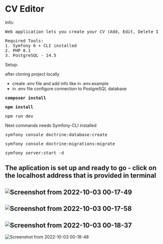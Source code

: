 <h1>
    CV Editor
</h1>

<p>
Info:
</p>
<pre>
Web application lets you create your CV (Add, Edit, Delete Information and Print CV)
</pre>
<pre>
Required Tools:
1. Symfony 6 + CLI installed
2. PHP 8.1
3. PostgreSQL - 14.5
</pre>

<p>
Setup:
</p>
after cloning project locally
<ul>
<li>create .env file and add info like in .env.example</li>
<li>in .env file configure connection to PostgreSQL database</li>
</ul>
<pre>
<b>composer install</b>
</pre>
<pre>
<b>npm install</b>
</pre>
<pre>
npm run dev
</pre>

Next commands needs Symfony-CLI installed
<pre>
symfony console doctrine:database:create
</pre>
<pre>
symfony console doctrine:migrations:migrate
</pre>
<pre>
symfony server:start -d
</pre>

<h2> The aplication is set up and ready to go - click on the localhost address that is provided in terminal </h2>

![Screenshot from 2022-10-03 00-17-49](https://user-images.githubusercontent.com/104777801/193477112-02d7c276-20af-4faa-b5b5-94fcf67dfc4b.png)
---
![Screenshot from 2022-10-03 00-17-58](https://user-images.githubusercontent.com/104777801/193477118-86c0163a-ed29-4482-8094-5ff38c77b181.png)
---
![Screenshot from 2022-10-03 00-18-37](https://user-images.githubusercontent.com/104777801/193477125-edbdbe17-38b0-4ad4-a060-eef0934e556a.png)
---
![Screenshot from 2022-10-03 00-18-48](https://user-images.githubusercontent.com/104777801/193477131-dcc98d38-8a75-45ad-af3a-7c5b75648376.png)





